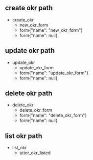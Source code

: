 ## create okr path
* create_okr
  - new_okr_form
  - form{"name": "new_okr_form"}
  - form{"name": null}

## update okr path
* update_okr
  - update_okr_form
  - form{"name": "update_okr_form"}
  - form{"name": null}

## delete okr path
* delete_okr
  - delete_okr_form
  - form{"name": "delete_okr_form"}
  - form{"name": null}


## list okr path
* list_okr
  - utter_okr_listed